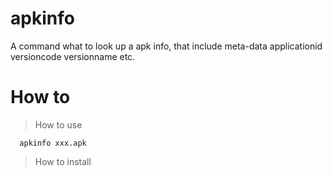 # apkinfo
A command what to look up a apk info, that include meta-data applicationid versioncode versionname etc.

# How to

> How to use

```
  apkinfo xxx.apk
```

> How to install
